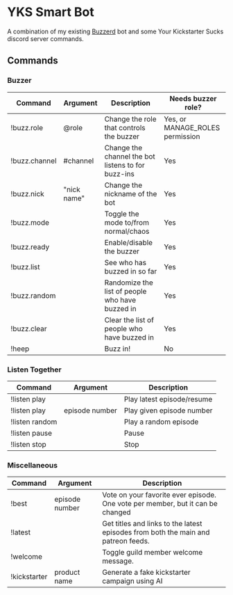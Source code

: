 # YKS Smart Bot

A combination of my existing [Buzzerd](https://github.com/jacknight/buzzer) bot and some Your Kickstarter Sucks discord server commands.

## Commands

### Buzzer

| Command       | Argument    | Description                                        | Needs buzzer role?              |
| ------------- | ----------- | -------------------------------------------------- | ------------------------------- |
| !buzz.role    | @role       | Change the role that controls the buzzer           | Yes, or MANAGE_ROLES permission |
| !buzz.channel | #channel    | Change the channel the bot listens to for buzz-ins | Yes                             |
| !buzz.nick    | "nick name" | Change the nickname of the bot                     | Yes                             |
| !buzz.mode    |             | Toggle the mode to/from normal/chaos               | Yes                             |
| !buzz.ready   |             | Enable/disable the buzzer                          | Yes                             |
| !buzz.list    |             | See who has buzzed in so far                       | Yes                             |
| !buzz.random  |             | Randomize the list of people who have buzzed in    | Yes                             |
| !buzz.clear   |             | Clear the list of people who have buzzed in        | Yes                             |
| !heep         |             | Buzz in!                                           | No                              |

### Listen Together

| Command        | Argument       | Description                |
| -------------- | -------------- | -------------------------- |
| !listen play   |                | Play latest episode/resume |
| !listen play   | episode number | Play given episode number  |
| !listen random |                | Play a random episode      |
| !listen pause  |                | Pause                      |
| !listen stop   |                | Stop                       |

### Miscellaneous

| Command      | Argument       | Description                                                                       |
| ------------ | -------------- | --------------------------------------------------------------------------------- |
| !best        | episode number | Vote on your favorite ever episode. One vote per member, but it can be changed    |
| !latest      |                | Get titles and links to the latest episodes from both the main and patreon feeds. |
| !welcome     |                | Toggle guild member welcome message.                                              |
| !kickstarter | product name   | Generate a fake kickstarter campaign using AI                                     |
